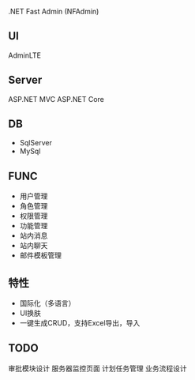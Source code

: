 .NET Fast Admin (NFAdmin)

## UI
AdminLTE

## Server
ASP.NET MVC
ASP.NET Core

## DB
- SqlServer
- MySql

## FUNC
- 用户管理
- 角色管理
- 权限管理
- 功能管理
- 站内消息
- 站内聊天
- 邮件模板管理

## 特性
- 国际化（多语言）
- UI换肤
- 一键生成CRUD，支持Excel导出，导入

## TODO
审批模块设计
服务器监控页面
计划任务管理
业务流程设计

